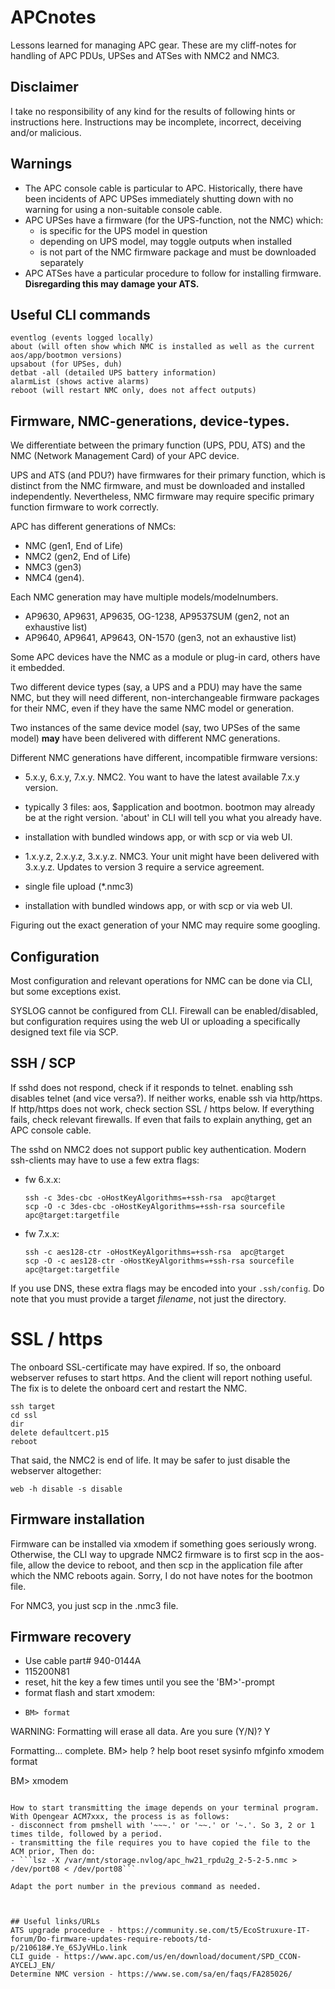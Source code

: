 # APCnotes
Lessons learned for managing APC gear. These are my cliff-notes for handling of APC PDUs, UPSes and ATSes with NMC2 and NMC3.

## Disclaimer
I take no responsibility of any kind for the results of following hints or instructions here. Instructions may be incomplete, incorrect, deceiving and/or malicious.

## Warnings
- The APC console cable is particular to APC. Historically, there have been incidents of APC UPSes immediately shutting down with no warning for using a non-suitable console cable.
- APC UPSes have a firmware (for the UPS-function, not the NMC) which:
    - is specific for the UPS model in question
    - depending on UPS model, may toggle outputs when installed
    - is not part of the NMC firmware package and must be downloaded separately
- APC ATSes have a particular procedure to follow for installing firmware. **Disregarding this may damage your ATS.**

## Useful CLI commands
```
eventlog (events logged locally)
about (will often show which NMC is installed as well as the current aos/app/bootmon versions)
upsabout (for UPSes, duh)
detbat -all (detailed UPS battery information)
alarmList (shows active alarms)
reboot (will restart NMC only, does not affect outputs)
```

## Firmware, NMC-generations, device-types.
We differentiate between the primary function (UPS, PDU, ATS)   and    the NMC (Network Management Card) of your APC device.

UPS and ATS (and PDU?) have firmwares for their primary function, which is distinct from the NMC firmware, and must be downloaded and installed independently.
Nevertheless, NMC firmware may require specific primary function firmware to work correctly.

APC has different generations of NMCs: 
- NMC  (gen1, End of Life)
- NMC2 (gen2, End of Life)
- NMC3 (gen3)
- NMC4 (gen4).

Each NMC generation may have multiple models/modelnumbers.  
- AP9630, AP9631, AP9635, OG-1238, AP9537SUM (gen2, not an exhaustive list)
- AP9640, AP9641, AP9643, ON-1570 (gen3, not an exhaustive list)

Some APC devices have the NMC as a module or plug-in card, others have it embedded.

Two different device types (say, a UPS and a PDU) may have the same NMC, but they will need different, non-interchangeable firmware packages for their NMC, even if they have the same NMC model or generation.

Two instances of the same device model (say, two UPSes of the same model) **may** have been delivered with different NMC generations.

Different NMC generations have different, incompatible firmware versions:

- 5.x.y, 6.x.y, 7.x.y.  NMC2. You want to have the latest available 7.x.y version.
- typically 3 files: aos, $application and bootmon. bootmon may already be at the right version. 'about' in CLI will tell you what you already have.
- installation with bundled windows app, or with scp or via web UI.

- 1.x.y.z, 2.x.y.z, 3.x.y.z.  NMC3. Your unit might have been delivered with 3.x.y.z. Updates to version 3 require a service agreement.
- single file upload (*.nmc3)
- installation with bundled windows app, or with scp or via web UI.

Figuring out the exact generation of your NMC may require some googling.


## Configuration
Most configuration and relevant operations for NMC can be done via CLI, but some exceptions exist.

SYSLOG cannot be configured from CLI.
Firewall can be enabled/disabled, but configuration requires using the web UI or uploading a specifically designed text file via SCP.


## SSH / SCP

If sshd does not respond, check if it responds to telnet. enabling ssh disables telnet (and vice versa?).
If neither works, enable ssh via http/https.
If http/https does not work, check section SSL / https below.
If everything fails, check relevant firewalls. If even that fails to explain anything, get an APC  console cable.

The sshd on NMC2 does not support public key authentication.
Modern ssh-clients may have to use a few extra flags:
- fw 6.x.x:
  ```
  ssh -c 3des-cbc -oHostKeyAlgorithms=+ssh-rsa  apc@target
  scp -O -c 3des-cbc -oHostKeyAlgorithms=+ssh-rsa sourcefile apc@target:targetfile
  ```
- fw 7.x.x:
  ```
  ssh -c aes128-ctr -oHostKeyAlgorithms=+ssh-rsa  apc@target
  scp -O -c aes128-ctr -oHostKeyAlgorithms=+ssh-rsa sourcefile apc@target:targetfile
  ```
If you use DNS, these extra flags may be encoded into your ```.ssh/config```. Do note that you must provide a target *filename*, not just the directory.


# SSL / https

The onboard SSL-certificate may have expired. If so, the onboard webserver refuses to start http*s*. And the client will report nothing useful. The fix is to delete the onboard cert and restart the NMC.
```
ssh target
cd ssl
dir
delete defaultcert.p15
reboot
```

That said, the NMC2 is end of life. It may be safer to just disable the webserver altogether:
```
web -h disable -s disable
```

## Firmware installation

Firmware can be installed via xmodem if something goes seriously wrong.
Otherwise, the CLI way to upgrade NMC2 firmware is to first scp in the aos-file, allow the device to reboot, and then scp in the application file after which the NMC reboots again.
Sorry, I do not have notes for the bootmon file.

For NMC3, you just scp in the .nmc3 file.


## Firmware recovery

- Use cable part# 940-0144A
- 115200N81
- reset, hit the <enter> key a few times until you see the 'BM>'-prompt
- format flash and start xmodem:
- ```
  BM> format
WARNING: Formatting will erase all data.
Are you sure (Y/N)? Y

Formatting...
complete.
BM> help
?
help
boot
reset
sysinfo
mfginfo
xmodem
format

BM> xmodem
```

How to start transmitting the image depends on your terminal program. With Opengear ACM7xxx, the process is as follows:
- disconnect from pmshell with '~~~.' or '~~.' or '~.'. So 3, 2 or 1 times tilde, followed by a period.
- transmitting the file requires you to have copied the file to the ACM prior, Then do:
- ```lsz -X /var/mnt/storage.nvlog/apc_hw21_rpdu2g_2-5-2-5.nmc > /dev/port08 < /dev/port08```

Adapt the port number in the previous command as needed.



## Useful links/URLs
ATS upgrade procedure - https://community.se.com/t5/EcoStruxure-IT-forum/Do-firmware-updates-require-reboots/td-p/210618#.Ye_6SJyVHLo.link
CLI guide - https://www.apc.com/us/en/download/document/SPD_CCON-AYCELJ_EN/
Determine NMC version - https://www.se.com/sa/en/faqs/FA285026/



